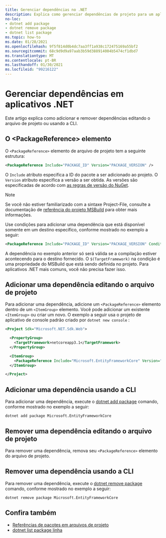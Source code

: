 ```yaml
---
title: Gerenciar dependências no .NET
description: Explica como gerenciar dependências de projeto para um aplicativo .NET.
no-loc:
- dotnet add package
- dotnet remove package
- dotnet list package
ms.topic: how-to
ms.date: 01/28/2021
ms.openlocfilehash: 9f5f814d0b4dc7aa3ff1a938c172475169a55bf2
ms.sourcegitcommit: 68c9d9d9a97aab3b59d388914004b5474cf1dbd7
ms.translationtype: MT
ms.contentlocale: pt-BR
ms.lasthandoff: 01/30/2021
ms.locfileid: "99216122"
---
```

# <a name="manage-dependencies-in-net-applications"></a>Gerenciar dependências em aplicativos .NET

Este artigo explica como adicionar e remover dependências editando o arquivo de projeto ou usando a CLI.

## <a name="the-packagereference-element"></a>O \<PackageReference> elemento

O `<PackageReference>` elemento de arquivo de projeto tem a seguinte estrutura:

```xml
<PackageReference Include="PACKAGE_ID" Version="PACKAGE_VERSION" />
```

O `Include` atributo especifica a ID do pacote a ser adicionado ao projeto. O `Version` atributo especifica a versão a ser obtida. As versões são especificadas de acordo com [as regras de versão do NuGet](/nuget/create-packages/dependency-versions#version-ranges).

> [!NOTE]
> Se você não estiver familiarizado com a sintaxe Project-File, consulte a documentação de [referência do projeto MSBuild](/visualstudio/msbuild/msbuild-project-file-schema-reference) para obter mais informações.

Use condições para adicionar uma dependência que está disponível somente em um destino específico, conforme mostrado no exemplo a seguir:

```xml
<PackageReference Include="PACKAGE_ID" Version="PACKAGE_VERSION" Condition="'$(TargetFramework)' == 'netcoreapp2.1'" />
```

A dependência no exemplo anterior só será válida se a compilação estiver acontecendo para o destino fornecido. O `$(TargetFramework)` na condição é uma propriedade do MSBuild que está sendo definida no projeto. Para aplicativos .NET mais comuns, você não precisa fazer isso.

## <a name="add-a-dependency-by-editing-the-project-file"></a>Adicionar uma dependência editando o arquivo de projeto

Para adicionar uma dependência, adicione um `<PackageReference>` elemento dentro de um `<ItemGroup>` elemento. Você pode adicionar um existente `<ItemGroup>` ou criar um novo. O exemplo a seguir usa o projeto de aplicativo de console padrão criado por `dotnet new console` :

```xml
<Project Sdk="Microsoft.NET.Sdk.Web">

  <PropertyGroup>
    <TargetFramework>netcoreapp3.1</TargetFramework>
  </PropertyGroup>

  <ItemGroup>
    <PackageReference Include="Microsoft.EntityFrameworkCore" Version="3.1.2" />
  </ItemGroup>

</Project>
```

## <a name="add-a-dependency-by-using-the-cli"></a>Adicionar uma dependência usando a CLI

Para adicionar uma dependência, execute o [dotnet add package](dotnet-add-package.md) comando, conforme mostrado no exemplo a seguir:

```dotnetcli
dotnet add package Microsoft.EntityFrameworkCore
```

## <a name="remove-a-dependency-by-editing-the-project-file"></a>Remover uma dependência editando o arquivo de projeto

Para remover uma dependência, remova seu `<PackageReference>` elemento do arquivo de projeto.

## <a name="remove-a-dependency-by-using-the-cli"></a>Remover uma dependência usando a CLI

Para remover uma dependência, execute o [dotnet remove package](dotnet-remove-package.md) comando, conforme mostrado no exemplo a seguir:

```dotnetcli
dotnet remove package Microsoft.EntityFrameworkCore
```

## <a name="see-also"></a>Confira também

* [Referências de pacotes em arquivos de projeto](../project-sdk/msbuild-props.md#reference-properties-and-items)
* [dotnet list package linha](dotnet-list-package.md)
